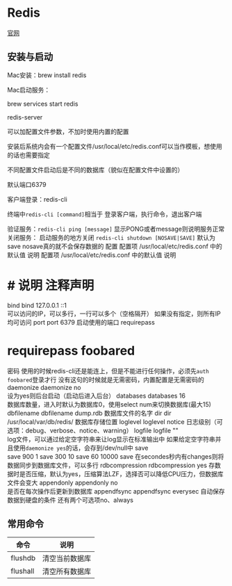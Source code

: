# Redis

[官网](http://redis.io)

## 安装与启动

Mac安装：brew install redis

Mac启动服务：

brew services start redis

redis-server

可以加配置文件参数，不加时使用内置的配置

安装后系统内会有一个配置文件/usr/local/etc/redis.conf可以当作模板，想使用的话也需要指定

不同配置文件启动后是不同的数据库（貌似在配置文件中设置的）

默认端口6379

客户端登录：redis-cli

终端中`redis-cli [command]`相当于 登录客户端，执行命令，退出客户端

验证服务：`redis-cli ping [message]` 显示PONG或者message则说明服务正常
关闭服务：
启动服务的地方关闭
`redis-cli shutdown [NOSAVE|SAVE]`
默认为save
nosave真的就不会保存数据的
配置
配置项
/usr/local/etc/redis.conf
中的默认值
说明
配置项
/usr/local/etc/redis.conf
中的默认值
说明
#	# 说明	注释声明
bind	bind 127.0.0.1 ::1	
可以访问的IP，可以多行，一行可以多个（空格隔开）
如果没有指定，则所有IP均可访问
port	port 6379	启动使用的端口
requirepass	
# requirepass foobared
密码
使用的时候redis-cli还是能连上，但是不能进行任何操作，必须先`auth foobared`登录才行
没有这句的时候就是无需密码，内置配置是无需密码的
daemonize	daemonize no	
设为yes则后台启动（启动后进入后台）
databases	databases 16	
数据库数量，进入时默认为数据库0，使用select num来切换数据库(最大15)
dbfilename	dbfilename dump.rdb	数据库文件的名字
dir	
dir /usr/local/var/db/redis/
数据库存储位置
loglevel	loglevel notice	日志级别（可选项：debug、verbose、notice、warning）
logfile	logfile ""	
log文件，可以通过给定空字符串来让log显示在标准输出中
如果给定空字符串并且使用`daemonize yes`的话，会存到/dev/null中
save	
save 900 1
save 300 10
save 60 10000
save <seconds> <changes>
在secondes秒内有changes则将数据同步到数据库文件，可以多行
rdbcompression
rdbcompression yes
存数据时是否压缩，默认为yes，压缩算法LZF，选择否可以降低CPU压力，但数据库文件会变大
appendonly	appendonly no	
是否在每次操作后更新到数据库
appendfsync
appendfsync everysec
自动保存数据到硬盘的条件
还有两个可选项no、always

## 常用命令

命令 | 说明
-|-
flushdb | 清空当前数据库
flushall | 清空所有数据库